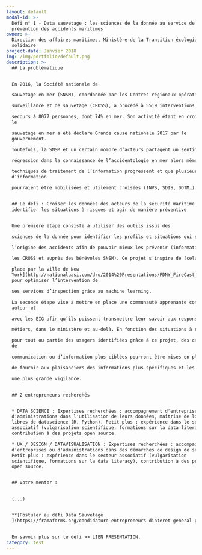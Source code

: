 ```yaml
---
layout: default
modal-id: >-
  Défi n° 1 - Data sauvetage : les sciences de la donnée au service de la
  prévention des accidents maritimes
owner: >-
  Direction des affaires maritimes, Ministère de la Transition écologique et
  solidaire
project-date: Janvier 2018
img: /img/portfolio/default.png
description: >-
  ## La problématique


  En 2016, la Société nationale de

  sauvetage en mer (SNSM), coordonnée par les Centres régionaux opérationnels de

  surveillance et de sauvetage (CROSS), a procédé à 5519 interventions et porté

  secours à 8077 personnes, dont 74% en mer. Son activité étant en croissance,
  le

  sauvetage en mer a été déclaré Grande cause nationale 2017 par le
  gouvernement.

  Toutefois, la SNSM et un certain nombre d’acteurs partagent un sentiment de

  régression dans la connaissance de l’accidentologie en mer alors même que les

  techniques de traitement de l’information progressent et que plusieurs sources
  d’information

  pourraient être mobilisées et utilement croisées (INVS, SDIS, DDTM…).


  ## Le défi : Croiser les données des acteurs de la sécurité maritime pour
  identifier les situations à risques et agir de manière préventive


  Une première étape consiste à utiliser des outils issus des

  sciences de la donnée pour identifier les profils et situations qui sont à

  l’origine des accidents afin de pouvoir mieux les prévenir (informations dans

  les CROSS et auprès des bénévoles SNSM). Ce projet s’inspire de [celui mis en

  place par la ville de New
  York](http://nationaluasi.com/dru/2014%20Presentations/FDNY_FireCast_UASI_2014-5-22.pdf)
  pour optimiser l’intervention de

  ses services d’inspection grâce au machine learning.

  La seconde étape vise à mettre en place une communauté apprenante construite
  autour et

  avec les EIG afin qu’ils puissent transmettre leur savoir aux responsables

  métiers, dans le ministère et au-delà. En fonction des situations à risques

  pour tout ou partie des usagers identifiées grâce à ce projet, des campagnes
  de

  communication ou d’information plus ciblées pourront être mises en place afin

  de fournir aux plaisanciers des informations plus spécifiques et les inciter à

  une plus grande vigilance.


  ## 2 entrepreneurs recherchés


  * DATA SCIENCE : Expertises recherchées : accompagnement d'entreprises ou
  d'administrations dans l'utilisation de leurs données, maîtrise de logiciels
  libres de datascience (R, Python). Petit plus : expérience dans le secteur
  associatif (vulgarisation scientifique, formations sur la data literacy),
  contribution à des projets open source.

  * UX / DESIGN / DATAVISUALISATION : Expertises recherchées : accompagnement
  d'entreprises ou d'administrations dans des démarches de design de service.
  Petit plus : expérience dans le secteur associatif (vulgarisation
  scientifique, formations sur la data literacy), contribution à des projects
  open source.


  ## Votre mentor :


  (...)


  **[Postuler au défi Data Sauvetage
  ](https://framaforms.org/candidature-entrepreneurs-dinteret-general-promo-2-1501592391)**


  En savoir plus sur le défi >> LIEN PRESENTATION.
category: test
---
```









